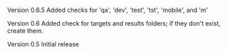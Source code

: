 Version 0.6.5
Added checks for 'qa', 'dev', 'test', 'tst', 'mobile', and 'm'

Version 0.6
Added check for targets and results folders; if they don't exist, create them.

Version 0.5
Initial release
